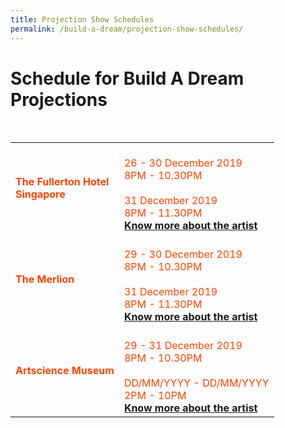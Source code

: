 ```yaml
---
title: Projection Show Schedules
permalink: /build-a-dream/projection-show-schedules/
---
```


# Schedule for Build A Dream Projections

<br>
<table>
<tr>
    <td>
     <font color="orangered"><b>The Fullerton Hotel</b></font>
     <br>
     <font color="orangered"><b>Singapore</b></font>
    </td>
    <td>
      <font color="orangered"><br>26 - 30 December 2019</font>
      <font color="orangered"><br>8PM - 10.30PM</font>
      <br>  
      <font color="orangered"><br>31 December 2019</font>
      <font color="orangered"><br>8PM - 11.30PM</font>
      <font color="orangered"><b><br><a href="https://www.gardensbythebay.com.sg/">Know more about the artist</a></b></font>
      <br>
<tr>
    <td>
     <font color="orangered"><b>The Merlion</b></font>
    </td>
    <td>
      <font color="orangered"><br>29 - 30 December 2019</font>
      <font color="orangered"><br>8PM - 10.30PM</font>
      <br>  
      <font color="orangered"><br>31 December 2019</font>
      <font color="orangered"><br>8PM - 11.30PM</font>
      <font color="orangered"><b><br><a href="https://www.gardensbythebay.com.sg/">Know more about the artist</a></b></font>
      <br>
<tr>
    <td>
     <font color="orangered"><b>Artscience Museum</b></font>
    </td>
    <td>
      <font color="orangered"><br>29 - 31 December 2019</font>
      <font color="orangered"><br>8PM - 10.30PM</font>
      <br>  
      <font color="orangered"><br>DD/MM/YYYY - DD/MM/YYYY</font>
      <font color="orangered"><br>2PM - 10PM</font>
      <font color="orangered"><b><br><a href="https://www.gardensbythebay.com.sg/">Know more about the artist</a></b></font>
      <br>
     </td>
    </tr>
